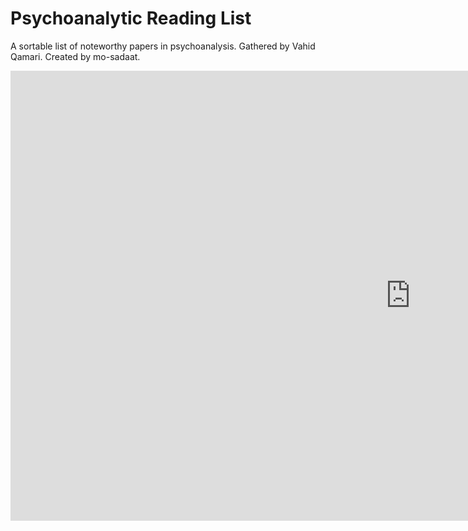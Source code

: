 # Psychoanalytic Reading List

A sortable list of noteworthy papers in psychoanalysis.
Gathered by Vahid Qamari. Created by mo-sadaat.

<!DOCTYPE html>

<html>

<body>

<iframe width="1280" height="720" frameborder="0" scrolling="no" src="https://onedrive.live.com/embed?resid=2835D199EB2A66BC%2111802&authkey=%21AD9ZRc66IJj-WDw&em=2&wdHideGridlines=True&wdHideHeaders=True&wdInConfigurator=True&wdInConfigurator=True&edesNext=false&resen=false&ed1JS=false"></iframe>

</body>

</html>
